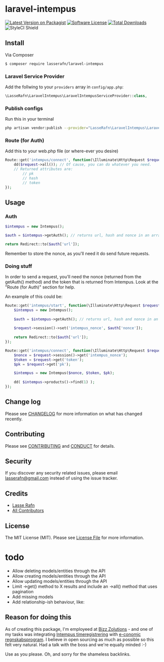 # laravel-intempus

[![Latest Version on Packagist][ico-version]][link-packagist]
[![Software License][ico-license]](LICENSE.md)
[![Total Downloads][ico-downloads]][link-downloads]
<img src="https://styleci.io/repos/76856364/shield?branch=master" alt="StyleCI Shield">

## Install

Via Composer

``` bash
$ composer require lasserafn/laravel-intempus
```

### Laravel Service Provider
Add the follwing to your ```providers``` array in ```config/app.php```:
```` php
\LasseRafn\LaravelIntempus\LaravelIntempusServiceProvider::class,
````

### Publish configs
Run this in your terminal
```` bash
php artisan vendor:publish --provider="LasseRafn\LaravelIntempus\LaravelIntempusServiceProvider" --tag="config"
````

### Route (for Auth)
Add this to your web.php file (or where-ever you desire)
``` php
Route::get('intempus/connect', function(\Illuminate\Http\Request $request) {
	dd($request->all()); // Of cause, you can do whatever you need.
	// Returned attributes are:
	    // pk
	    // hash
	    // token
});
```

## Usage

### Auth
``` php
$intempus = new Intempus();

$auth = $intempus->getAuth(); // returns url, hash and nonce in an array

return Redirect::to($auth['url']);
```
Remember to store the nonce, as you'll need it do send future requests.

### Doing stuff
In order to send a request, you'll need the nonce (returned from the getAuth() method) and the token that is returned from Intempus.
Look at the "Route (for Auth)" section for help.

An example of this could be:

``` php
Route::get('intempus/start', function(\Illuminate\Http\Request $request) {
    $intempus = new Intempus();
    
    $auth = $intempus->getAuth(); // returns url, hash and nonce in an array
    
    $request->session()->set('intempus_nonce', $auth['nonce']);
    
    return Redirect::to($auth['url']);
});
```
``` php
Route::get('intempus/connect', function(\Illuminate\Http\Request $request) {
    $nonce = $request->session()->get('intempus_nonce');
    $token = $request->get('token');
    $pk = $request->get('pk');

   	$intempus = new Intempus($nonce, $token, $pk);
   	
   	dd( $intempus->products()->find(1) );
});
```

## Change log

Please see [CHANGELOG](CHANGELOG.md) for more information on what has changed recently.

## Contributing

Please see [CONTRIBUTING](CONTRIBUTING.md) and [CONDUCT](CONDUCT.md) for details.

## Security

If you discover any security related issues, please email lasserafn@gmail.com instead of using the issue tracker.

## Credits

- [Lasse Rafn][link-author]
- [All Contributors][link-contributors]

## License

The MIT License (MIT). Please see [License File](LICENSE.md) for more information.

[ico-version]: https://img.shields.io/packagist/v/lasserafn/laravel-intempus.svg?style=flat-square
[ico-license]: https://img.shields.io/badge/license-MIT-brightgreen.svg?style=flat-square
[ico-code-quality]: https://img.shields.io/scrutinizer/g/lasserafn/laravel-intempus.svg?style=flat-square
[ico-downloads]: https://img.shields.io/packagist/dt/lasserafn/laravel-intempus.svg?style=flat-square

[link-packagist]: https://packagist.org/packages/lasserafn/laravel-intempus
[link-downloads]: https://packagist.org/packages/lasserafn/laravel-intempus
[link-author]: https://github.com/lasserafn
[link-contributors]: ../../contributors

# todo
* Allow deleting models/entities through the API
* Allow creating models/entities through the API
* Allow updating models/entities through the API
* Limit ->get() method to X results and include an ->all() method that uses pagination
* Add missing models
* Add relationship-ish behaviour, like:

## Reason for doing this
As of creating this package, I'm employeed at [Bizz Zolutions](https://bizzz.dk) - and one of my tasks was integrating [Intempus timeregistrering](https://bizzz.dk/partnere/intempus-timeregistrering) with [e-conomic regnskabsprogram](https://bizzz.dk/partnere/e-conomic-regnskabsprogram).
I believe in open sourcing as much as possible so this felt very natural. Had a talk with the boss and we're equally minded :-)

Use as you please. Oh, and sorry for the shameless backlinks. 